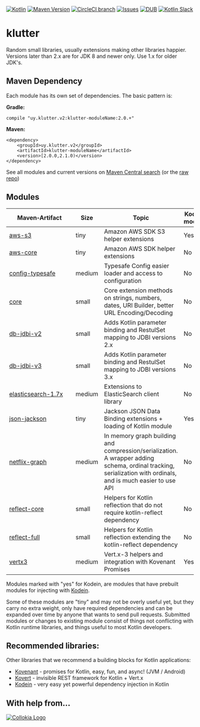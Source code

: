 [![Kotlin](https://img.shields.io/badge/kotlin-1.0.2-blue.svg)](http://kotlinlang.org) [![Maven Version](https://img.shields.io/maven-central/v/uy.klutter.v2/klutter-all-jdk8.svg)](http://search.maven.org/#search%7Cga%7C1%7Cg%3A%22uy.klutter.v2%22) [![CircleCI branch](https://img.shields.io/circleci/project/kohesive/klutter/master.svg)](https://circleci.com/gh/kohesive/klutter/tree/master) [![Issues](https://img.shields.io/github/issues/kohesive/klutter.svg)](https://github.com/kohesive/klutter/issues?q=is%3Aopen) [![DUB](https://img.shields.io/dub/l/vibe-d.svg)](https://github.com/kohesive/klutter/blob/master/LICENSE) [![Kotlin Slack](https://img.shields.io/badge/chat-kotlin%20slack-orange.svg)](http://kotlinslackin.herokuapp.com)

# klutter

Random small libraries, usually extensions making other libraries happier. Versions later than 2.x are for JDK 8 and newer only.  Use 1.x for older JDK's.

## Maven Dependency

Each module has its own set of dependencies.  The basic pattern is:

**Gradle:**

```
compile "uy.klutter.v2:klutter-moduleName:2.0.+"
```

**Maven:**
```
<dependency>
    <groupId>uy.klutter.v2</groupId>
    <artifactId>klutter-moduleName</artifactId>
    <version>[2.0.0,2.1.0)</version>
</dependency>
```
 
See all modules and current versions on [Maven Central search](http://search.maven.org/#search%7Cga%7C1%7Cg%3A%22uy.klutter.v2%22%20) (or the [raw repo](https://repo1.maven.org/maven2/uy/klutter/v2/))

## Modules

|&nbsp;&nbsp;&nbsp;&nbsp;&nbsp;Maven&#8209;Artifact&nbsp;&nbsp;&nbsp;&nbsp;&nbsp;|Size|Topic|Kodein module|
|------|------|------|------|
|[aws-s3](aws-s3/)|tiny|Amazon AWS SDK S3 helper extensions|Yes|
|[aws-core](aws-core/)|tiny|Amazon AWS SDK helper extensions|No|
|[config-typesafe](config-typesafe/)|medium|Typesafe Config easier loader and access to configuration|No|
|[core](core/)|small|Core extension methods on strings, numbers, dates, URI Builder, better URL Encoding/Decoding|No|
|[db-jdbi-v2](db-jdbi-v2/)|small|Adds Kotlin parameter binding and RestulSet mapping to JDBI versions 2.x|No|
|[db-jdbi-v3](db-jdbi-v3/)|small|Adds Kotlin parameter binding and RestulSet mapping to JDBI versions 3.x|No|
|[elasticsearch-1.7x](elasticsearch-1.7x/)|medium|Extensions to ElasticSearch client library|No|
|[json-jackson](json-jackson/)|tiny|Jackson JSON Data Binding extensions + loading of Kotlin module|Yes|
|[netflix-graph](netflix-graph/)|medium|In memory graph building and compression/serialization.  A wrapper adding schema, ordinal tracking, serialization with ordinals, and is much easier to use API|No|
|[reflect-core](reflect-core/)|small|Helpers for Kotlin reflection that do not require kotlin-reflect dependency|No|
|[reflect-full](reflect-full/)|small|Helpers for Kotlin reflection extending the kotlin-reflect dependency|No|
|[vertx3](vertx3/)|medium|Vert.x-3 helpers and integration with Kovenant Promises|Yes|

Modules marked with "yes" for Kodein, are modules that have prebuilt modules for injecting with [Kodein](https://github.com/SalomonBrys/Kodein).

Some of these modules are "tiny" and may not be overly useful yet, but they carry no extra weight, only have required dependencies and can be expanded over time by anyone that wants to send pull requests.  Submitted modules or changes to existing module consist of things not conflicting with Kotlin runtime libraries, and things useful to most Kotlin developers.

## Recommended libraries:

Other libraries that we recommend a building blocks for Kotlin applications:

* [Kovenant](http://kovenant.komponents.nl) - promises for Kotlin, easy, fun, and async! (JVM / Android)
* [Kovert](https://github.com/kohesive/kovert) - invisible REST framework for Kotlin + Vert.x
* [Kodein](https://github.com/SalomonBrys/Kodein) - very easy yet powerful dependency injection in Kotlin

## With help from...

[![Collokia Logo](https://www.collokia.com/images/collokia-logo-210x75.png)](https://www.collokia.com)


